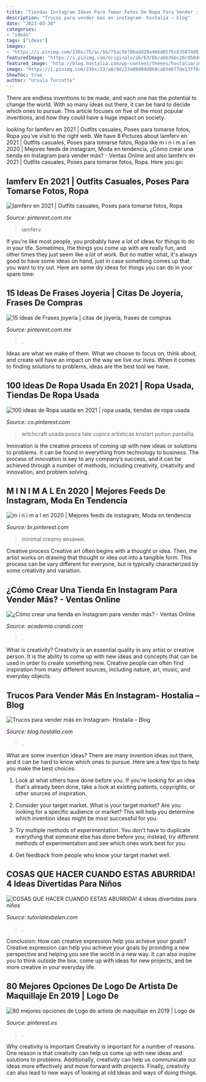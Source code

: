 ```yaml
---
title: "Tiendas Instagram Ideas Para Tomar Fotos De Ropa Para Vender : M I N I M A L En 2020"
description: "Trucos para vender más en instagram- hostalia – blog"
date: "2023-03-30"
categories:
- "ideas"
tags: ["ideas"]
images:
- "https://i.pinimg.com/236x/75/ac/5b/75ac5b78badd29a466d05f6c835874d8.jpg"
featuredImage: "https://i.pinimg.com/originals/ab/b3/6b/abb36bc26c958dd71c1501a0f378e740.jpg"
featured_image: "http://blog.hostalia.com/wp-content/themes/hostalia/images/influencers-colaboraciones-trucos-vender-mas-instagram-blog-hostalia-hosting.jpg"
image: "https://i.pinimg.com/236x/23/a8/8d/23a88d0dd068cab546f7de13ff84f154.jpg?nii=t"
ShowToc: true
author: "Ursula Turcotte"
---
```



There are endless inventions to be made, and each one has the potential to change the world. With so many ideas out there, it can be hard to decide which ones to pursue. This article focuses on five of the most popular inventions, and how they could have a huge impact on society.

	

		
looking for Iamferv en 2021 | Outfits casuales, Poses para tomarse fotos, Ropa you've visit to the right web. We have 8 Pictures about Iamferv en 2021 | Outfits casuales, Poses para tomarse fotos, Ropa like m i n i m a l en 2020 | Mejores feeds de instagram, Moda en tendencia, ¿Cómo crear una tienda en Instagram para vender más? - Ventas Online and also Iamferv en 2021 | Outfits casuales, Poses para tomarse fotos, Ropa. Here you go:
		
    
## Iamferv En 2021 | Outfits Casuales, Poses Para Tomarse Fotos, Ropa

<img loading=lazy src="https://i.pinimg.com/236x/23/a8/8d/23a88d0dd068cab546f7de13ff84f154.jpg?nii=t" onerror="this.onerror=null;this.src='https://tse1.mm.bing.net/th?id=OIP.yAzp6x8SIykqj5wlZPTY7AAAAA&amp;pid=15.1';" alt="Iamferv en 2021 | Outfits casuales, Poses para tomarse fotos, Ropa">

_Source: pinterest.com.mx_

>iamferv. 

	

If you're like most people, you probably have a lot of ideas for things to do in your life. Sometimes, the things you come up with are really fun, and other times they just seem like a lot of work. But no matter what, it's always good to have some ideas on hand, just in case something comes up that you want to try out. Here are some diy ideas for things you can do in your spare time: 

    
## 15 Ideas De Frases Joyeria | Citas De Joyería, Frases De Compras

<img loading=lazy src="https://i.pinimg.com/474x/db/6d/ea/db6dea916192fefc5e462fb3023b4ce3.jpg" onerror="this.onerror=null;this.src='https://tse1.mm.bing.net/th?id=OIP.gaCWp3w2G7aYgJ8Cu556TgAAAA&amp;pid=15.1';" alt="15 ideas de Frases joyeria | citas de joyería, frases de compras">

_Source: pinterest.com.mx_

>. 

	

Ideas are what we make of them. What we choose to focus on, think about, and create will have an impact on the way we live our lives. When it comes to finding solutions to problems, ideas are the best tool we have.

    
## 100 Ideas De Ropa Usada En 2021 | Ropa Usada, Tiendas De Ropa Usada

<img loading=lazy src="https://i.pinimg.com/236x/50/3c/26/503c267853c6a589fd0a72f13d43f3d2.jpg" onerror="this.onerror=null;this.src='https://tse1.mm.bing.net/th?id=OIP.C5zaop5rXnzgrHDha32RxAAAAA&amp;pid=15.1';" alt="100 ideas de Ropa usada en 2021 | ropa usada, tiendas de ropa usada">

_Source: co.pinterest.com_

>witchcraft usada posca tale copics artísticas knstart potion pantallla. 

	

Innovation is the creative process of coming up with new ideas or solutions to problems. It can be found in everything from technology to business. The process of innovation is key to any company’s success, and it can be achieved through a number of methods, including creativity, creativity and innovation, and problem solving.

    
## M I N I M A L En 2020 | Mejores Feeds De Instagram, Moda En Tendencia

<img loading=lazy src="https://i.pinimg.com/originals/ab/b3/6b/abb36bc26c958dd71c1501a0f378e740.jpg" onerror="this.onerror=null;this.src='https://tse1.mm.bing.net/th?id=OIP.MkKUm4F3G6GICNB7_u1lfgHaNK&amp;pid=15.1';" alt="m i n i m a l en 2020 | Mejores feeds de instagram, Moda en tendencia">

_Source: br.pinterest.com_

>minimal creamy вязание. 

	

Creative process
Creative art often begins with a thought or idea. Then, the artist works on drawing that thought or idea out into a tangible form. This process can be vary different for everyone, but is typically characterized by some creativity and variation.

    
## ¿Cómo Crear Una Tienda En Instagram Para Vender Más? - Ventas Online

<img loading=lazy src="https://academia.crandi.com/wp-content/uploads/2020/08/Instagram-Shopping.jpg" onerror="this.onerror=null;this.src='https://tse4.mm.bing.net/th?id=OIP.z_0QrnP1LAPkJKhjSrj4sgHaEK&amp;pid=15.1';" alt="¿Cómo crear una tienda en Instagram para vender más? - Ventas Online">

_Source: academia.crandi.com_

>. 

	

What is creativity?
Creativity is an essential quality in any artist or creative person. It is the ability to come up with new ideas and concepts that can be used in order to create something new. Creative people can often find inspiration from many different sources, including nature, art, music, and everyday objects.

    
## Trucos Para Vender Más En Instagram- Hostalia – Blog

<img loading=lazy src="http://blog.hostalia.com/wp-content/themes/hostalia/images/influencers-colaboraciones-trucos-vender-mas-instagram-blog-hostalia-hosting.jpg" onerror="this.onerror=null;this.src='https://tse1.mm.bing.net/th?id=OIP.rpcYTB9c3s-Hh-Pgd2A1eAHaHN&amp;pid=15.1';" alt="Trucos para vender más en Instagram- Hostalia – Blog">

_Source: blog.hostalia.com_

>. 

	

What are some invention ideas?
There are many invention ideas out there, and it can be hard to know which ones to pursue. Here are a few tips to help you make the best choices:
1. Look at what others have done before you. If you're looking for an idea that's already been done, take a look at existing patents, copyrights, or other sources of inspiration.

2. Consider your target market. What is your target market? Are you looking for a specific audience or market? This will help you determine which invention ideas might be most successful for you.

3. Try multiple methods of experimentation. You don't have to duplicate everything that someone else has done before you; instead, try different methods of experimentation and see which ones work best for you.

4. Get feedback from people who know your target market well.

    
## COSAS QUE HACER CUANDO ESTAS ABURRIDA! 4 Ideas Divertidas Para Niños

<img loading=lazy src="https://www.tutorialesbelen.com/wp-content/uploads/2021/01/maxresdefault-71.jpg" onerror="this.onerror=null;this.src='https://tse1.mm.bing.net/th?id=OIP.t9apAC5xI03rqF3XxviAdgHaEK&amp;pid=15.1';" alt="COSAS QUE HACER CUANDO ESTAS ABURRIDA! 4 ideas divertidas para niños">

_Source: tutorialesbelen.com_

>. 

	

Conclusion: How can creative expression help you achieve your goals?
Creative expression can help you achieve your goals by providing a new perspective and helping you see the world in a new way. It can also inspire you to think outside the box, come up with ideas for new projects, and be more creative in your everyday life.

    
## 80 Mejores Opciones De Logo De Artista De Maquillaje En 2019 | Logo De

<img loading=lazy src="https://i.pinimg.com/236x/75/ac/5b/75ac5b78badd29a466d05f6c835874d8.jpg" onerror="this.onerror=null;this.src='https://tse2.mm.bing.net/th?id=OIP.xTQ63ZZVsTbTSZJ-gJPxVQAAAA&amp;pid=15.1';" alt="80 mejores opciones de Logo de artista de maquillaje en 2019 | Logo de">

_Source: pinterest.es_

>. 

	

Why creativity is important
Creativity is important for a number of reasons. One reason is that creativity can help us come up with new ideas and solutions to problems. Additionally, creativity can help us communicate our ideas more effectively and move forward with projects. Finally, creativity can also lead to new ways of looking at old ideas and ways of doing things.

